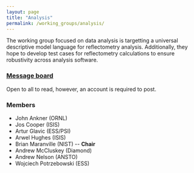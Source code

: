 ```yaml
---
layout: page
title: "Analysis"
permalink: /working_groups/analysis/
---
```


The working group focused on data analysis is targetting a universal descriptive model language for reflectometry analysis. 
Additionally, they hope to develop test cases for reflectometry calculations to ensure robustivity across analysis software. 

### [Message board](https://gitter.im/reflectivity/analysis) 

Open to all to read, however, an account is required to post.

### Members

- John Ankner (ORNL)
- Jos Cooper (ISIS)
- Artur Glavic (ESS/PSI)
- Arwel Hughes (ISIS) 
- Brian Maranville (NIST) -- **Chair**
- Andrew McCluskey (Diamond)
- Andrew Nelson (ANSTO)
- Wojciech Potrzebowski (ESS)
